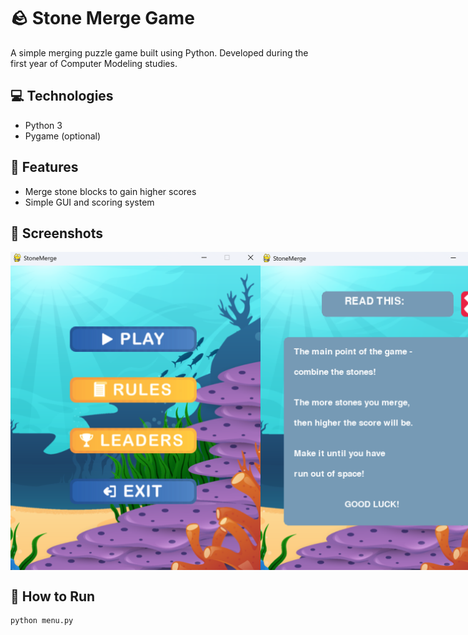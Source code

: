 # 🪨 Stone Merge Game

A simple merging puzzle game built using Python. Developed during the first year of Computer Modeling studies.

## 💻 Technologies
- Python 3
- Pygame (optional)

## 🧩 Features
- Merge stone blocks to gain higher scores
- Simple GUI and scoring system

## 📸 Screenshots
<div style="display: flex;">
  <img src="game-preview/1.png" alt="Preview" width="400"/>
  <img src="game-preview/2.png" alt="Preview" width="400"/>
  <img src="game-preview/3.png" alt="Preview" width="400"/>
  <img src="game-preview/4.png" alt="Preview" width="400"/>
  <img src="game-preview/5.png" alt="Preview" width="400"/>
  <img src="game-preview/6.png" alt="Preview" width="400"/>
  <img src="game-preview/7.png" alt="Preview" width="400"/>
</div>

## 🚀 How to Run
```bash
python menu.py
